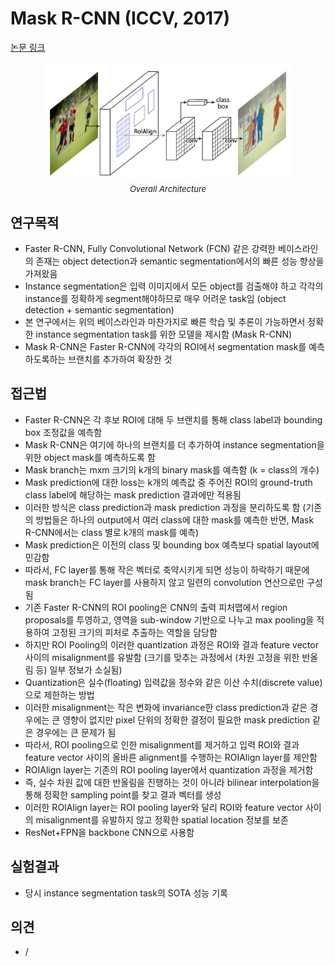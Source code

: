 # Mask R-CNN (ICCV, 2017)

[논문 링크](https://openaccess.thecvf.com/content_iccv_2017/html/He_Mask_R-CNN_ICCV_2017_paper.html)

<p align="center">
    <img width="400" alt='fig1' src="./img/03_03_01.png?raw=true"></br>
    <em><font size=2>Overall Architecture</font></em>
</p>

## 연구목적
- Faster R-CNN, Fully Convolutional Network (FCN) 같은 강력한 베이스라인의 존재는 object detection과 semantic segmentation에서의 빠른 성능 향상을 가져왔음
- Instance segmentation은 입력 이미지에서 모든 object를 검출해야 하고 각각의 instance를 정확하게 segment해야하므로 매우 어려운 task임 (object detection + semantic segmentation)
- 본 연구에서는 위의 베이스라인과 마찬가지로 빠른 학습 및 추론이 가능하면서 정확한 instance segmentation task를 위한 모델을 제시함 (Mask R-CNN)
- Mask R-CNN은 Faster R-CNN에 각각의 ROI에서 segmentation mask를 예측하도록하는 브랜치를 추가하여 확장한 것

## 접근법
- Faster R-CNN은 각 후보 ROI에 대해 두 브랜치를 통해 class label과 bounding box 조정값을 예측함
- Mask R-CNN은 여기에 하나의 브랜치를 더 추가하여 instance segmentation을 위한 object mask를 예측하도록 함
- Mask branch는 mxm 크기의 k개의 binary mask를 예측함 (k = class의 개수)
- Mask prediction에 대한 loss는 k개의 예측값 중 주어진 ROI의 ground-truth class label에 해당하는 mask prediction 결과에만 적용됨
- 이러한 방식은 class prediction과 mask prediction 과정을 분리하도록 함 (기존의 방법들은 하나의 output에서 여러 class에 대한 mask를 예측한 반면, Mask R-CNN에서는 class 별로 k개의 mask를 예측)
- Mask prediction은 이전의 class 및 bounding box 예측보다 spatial layout에 민감함
- 따라서, FC layer를 통해 작은 벡터로 축약시키게 되면 성능이 하락하기 때문에 mask branch는 FC layer를 사용하지 않고 일련의 convolution 연산으로만 구성됨
- 기존 Faster R-CNN의 ROI pooling은 CNN의 출력 피처맵에서 region proposals를 투영하고, 영역을 sub-window 기반으로 나누고 max pooling을 적용하여 고정된 크기의 피처로 추출하는 역할을 담당함
- 하지만 ROI Pooling의 이러한 quantization 과정은 ROI와 결과 feature vector 사이의 misalignment를 유발함 (크기를 맞추는 과정에서 (차원 고정을 위한 반올림 등) 일부 정보가 소실됨)
- Quantization은 실수(floating) 입력값을 정수와 같은 이산 수치(discrete value)으로 제한하는 방법
- 이러한 misalignment는 작은 변화에 invariance한 class prediction과 같은 경우에는 큰 영향이 없지만 pixel 단위의 정확한 결정이 필요한 mask prediction 같은 경우에는 큰 문제가 됨
- 따라서, ROI pooling으로 인한 misalignment를 제거하고 입력 ROI와 결과 feature vector 사이의 올바른 alignment를 수행하는 ROIAlign layer를 제안함
- ROIAlign layer는 기존의 ROI pooling layer에서 quantization 과정을 제거함
- 즉, 실수 차원 값에 대한 반올림을 진행하는 것이 아니라 bilinear interpolation을 통해 정확한 sampling point를 찾고 결과 벡터를 생성
- 이러한 ROIAlign layer는 ROI pooling layer와 달리 ROI와 feature vector 사이의 misalignment를 유발하지 않고 정확한 spatial location 정보를 보존
- ResNet+FPN을 backbone CNN으로 사용함

## 실험결과
- 당시 instance segmentation task의 SOTA 성능 기록

## 의견
- /